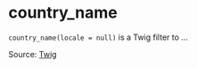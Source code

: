 # country_name

`country_name(locale = null)` is a Twig filter to ...


Source: [Twig](https://twig.symfony.com/country_name)